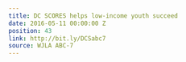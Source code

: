 ```yaml
---
title: DC SCORES helps low-income youth succeed
date: 2016-05-11 00:00:00 Z
position: 43
link: http://bit.ly/DCSabc7
source: WJLA ABC-7
---
```


